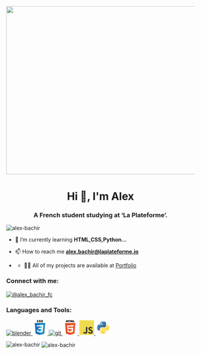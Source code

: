 
<img src="https://images.unsplash.com/photo-1516383740770-fbcc5ccbece0?q=80&w=1974&auto=format&fit=crop&ixlib=rb-4.0.3&ixid=M3wxMjA3fDB8MHxwaG90by1wYWdlfHx8fGVufDB8fHx8fA%3D%3D" height="450px" width="1080px"/>
<h1 align="center">Hi 👋, I'm Alex</h1>
<h3 align="center">A French student studying at ‘La Plateforme’.</h3>

<p align="left"> <img src="https://komarev.com/ghpvc/?username=alex-bachir&label=Profile%20views&color=58c8d0&style=flat-square" alt="alex-bachir" /> </p>

- 🌱 I’m currently learning **HTML,CSS,Python...**

- 📫 How to reach me **alex.bachir@laplateforme.io**
- - 👨‍💻 All of my projects are available at [Portfolio](Portfolio)

<h3 align="left">Connect with me:</h3>
<p align="left">
<a href="https://dev.to/@alex_bachir_fc" target="blank"><img align="center" src="https://raw.githubusercontent.com/rahuldkjain/github-profile-readme-generator/master/src/images/icons/Social/devto.svg" alt="@alex_bachir_fc" height="30" width="40" /></a>
</p>

<h3 align="left">Languages and Tools:</h3>
<p align="left"> <a href="https://www.blender.org/" target="_blank" rel="noreferrer"> 
    <img src="https://download.blender.org/branding/community/blender_community_badge_white.svg" alt="blender" width="40" height="40"/> </a> <a href="https://www.w3schools.com/css/" target="_blank" rel="noreferrer"> 
    <img src="https://raw.githubusercontent.com/devicons/devicon/master/icons/css3/css3-original-wordmark.svg" alt="css3" width="40" height="40"/> </a> <a href="https://git-scm.com/" target="_blank" rel="noreferrer"> 
    <img src="https://www.vectorlogo.zone/logos/git-scm/git-scm-icon.svg" alt="git" width="40" height="40"/> </a> <a href="https://www.w3.org/html/" target="_blank" rel="noreferrer"> 
    <img src="https://raw.githubusercontent.com/devicons/devicon/master/icons/html5/html5-original-wordmark.svg" alt="html5" width="40" height="40"/> </a> <a href="https://developer.mozilla.org/en-US/docs/Web/JavaScript" target="_blank" rel="noreferrer">
    <img src="https://raw.githubusercontent.com/devicons/devicon/master/icons/javascript/javascript-original.svg" alt="javascript" width="40" height="40"/> </a> <a href="https://www.python.org" target="_blank" rel="noreferrer"> 
    <img src="https://raw.githubusercontent.com/devicons/devicon/master/icons/python/python-original.svg" alt="python" width="40" height="40"/> </a> </p>

<p><img align="left" src="https://github-readme-stats.vercel.app/api/top-langs?username=alex-bachir&show_icons=true&theme=tokyonight&locale=en&layout=compact" alt="alex-bachir" /></p>

<p>&nbsp;<img align="center" src="https://github-readme-stats.vercel.app/api?username=alex-bachir&show_icons=true&theme=tokyonight&locale=en" alt="alex-bachir" /></p>



    


